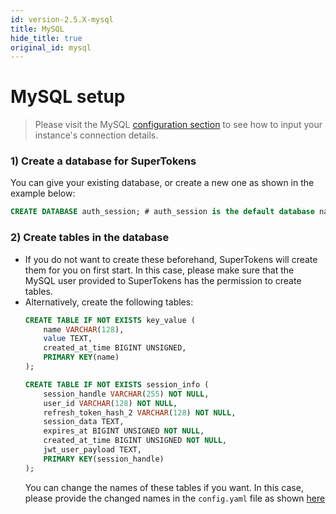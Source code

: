 ```yaml
---
id: version-2.5.X-mysql
title: MySQL
hide_title: true
original_id: mysql
---
```


# MySQL setup

> Please visit the MySQL [configuration section](../../configuration/database/mysql) to see how to input your instance's connection details.

### 1) Create a database for SuperTokens
You can give your existing database, or create a new one as shown in the example below:
```sql
CREATE DATABASE auth_session; # auth_session is the default database name
```

### 2) Create tables in the database
- If you do not want to create these beforehand, SuperTokens will create them for you on first start. In this case, please make sure that the MySQL user provided to SuperTokens has the permission to create tables.
- Alternatively, create the following tables:
    ```sql
    CREATE TABLE IF NOT EXISTS key_value (
        name VARCHAR(128),
        value TEXT,
        created_at_time BIGINT UNSIGNED,
        PRIMARY KEY(name)
    );

    CREATE TABLE IF NOT EXISTS session_info (
        session_handle VARCHAR(255) NOT NULL,
        user_id VARCHAR(128) NOT NULL,
        refresh_token_hash_2 VARCHAR(128) NOT NULL,
        session_data TEXT,
        expires_at BIGINT UNSIGNED NOT NULL,
        created_at_time BIGINT UNSIGNED NOT NULL,
        jwt_user_payload TEXT,
        PRIMARY KEY(session_handle)
    );

    ```
    You can change the names of these tables if you want. In this case, please provide the changed names in the ```config.yaml``` file as shown [here](../../configuration/database/mysql)

